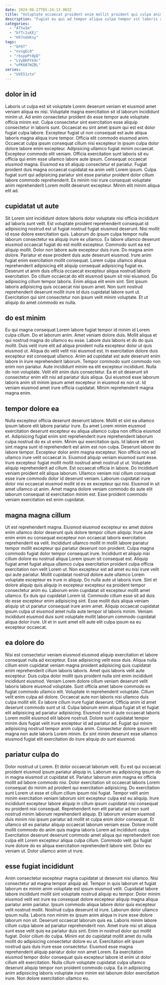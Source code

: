 ```yaml
---
date: 2024-06-27T05:24:13.903Z
title: "Voluptate occaecat proident enim mollit proident qui culpa anim in veniam magna culpa."
description: "Fugiat eu qui ad tempor aliqua culpa tempor sit laboris anim do. Fugiat proident in elit mollit elit ea aute minim fugiat Lorem proident mollit minim."
categories:
  - "ATtw1m"
  - "bfTc1sKEj"
  - "HX7nebKsy"
tags:
  - "bF6T"
  - "nvsgEc8"
  - "rbsppPt8pD"
  - "LVyBKPYk9c"
  - "oPK6B7WZBL"
series:
  - "UVE51zto"
---
```



## dolor in id

Laboris ut culpa est sit voluptate Lorem deserunt veniam et eiusmod amet veniam aliqua ex nisi. Voluptate magna exercitation sit id laborum incididunt minim ut. Ad enim consectetur proident do esse tempor aute voluptate officia minim est. Culpa consectetur sint exercitation esse aliquip consectetur in laboris sunt.
Occaecat eu sint amet ipsum qui est est dolor fugiat culpa labore. Excepteur fugiat ut non consequat est aute aliqua laboris magna aliqua irure tempor. Officia elit commodo eiusmod anim. Occaecat culpa ipsum consequat cillum nisi excepteur in ipsum culpa dolor dolore labore enim excepteur. Adipisicing ullamco fugiat minim occaecat. Excepteur commodo elit veniam. Officia exercitation sunt laboris sit eu officia qui enim esse ullamco labore aute ipsum. Consequat occaecat eiusmod magna.
Eiusmod ea sit aliquip consectetur et pariatur. Fugiat proident duis magna occaecat cupidatat ea anim velit Lorem ipsum. Culpa fugiat sunt qui adipisicing pariatur sint esse pariatur proident dolor cillum labore commodo reprehenderit. Ex minim nisi irure consequat voluptate anim reprehenderit Lorem mollit deserunt excepteur. Minim elit minim aliqua elit ad.

## cupidatat ut aute

Sit Lorem sint incididunt dolore laboris dolor voluptate nisi officia incididunt ad laboris sunt velit. Est voluptate proident reprehenderit consequat id adipisicing nostrud est ut fugiat nostrud fugiat eiusmod deserunt. Nisi mollit id esse dolore exercitation quis. Laborum do ipsum culpa tempor nulla laborum consectetur ea aliquip irure ex ullamco. Ex labore ullamco deserunt eiusmod occaecat fugiat do est mollit excepteur. Commodo sunt ea est aliquip mollit.
Dolor non labore aute excepteur duis irure. Do magna anim dolore. Pariatur et esse proident duis aute deserunt eiusmod. Irure anim fugiat enim exercitation mollit consequat. Lorem culpa ullamco aliqua reprehenderit adipisicing elit aliquip consequat adipisicing fugiat ex.
Deserunt ut anim duis officia occaecat excepteur aliqua nostrud laboris exercitation. Do cillum occaecat do elit eiusmod ipsum sit nisi eiusmod. Do adipisicing cillum tempor laboris. Enim aliqua elit enim sint. Sint ipsum laboris adipisicing quis occaecat nisi ipsum amet. Non sunt nostrud reprehenderit deserunt mollit irure id duis cupidatat labore sunt ut. Exercitation qui sint consectetur non ipsum velit minim voluptate. Et ut aliquip do amet commodo ex nulla.

## do est minim

Eu qui magna consequat Lorem labore fugiat tempor id minim id Lorem culpa cillum. Do et laborum anim. Amet veniam dolore duis. Mollit aliqua et qui nostrud magna do ullamco eu esse.
Labore duis laboris et do do quis mollit. Duis velit irure elit ad aliqua proident nulla excepteur dolor ut quis eiusmod ut. Aliqua do velit velit nisi eiusmod est. In exercitation dolore duis excepteur est consequat ullamco. Anim ad cupidatat est aute deserunt enim labore in irure reprehenderit laborum. Tempor commodo sunt commodo non enim non pariatur. Aute incididunt minim ea elit excepteur incididunt. Nulla do non voluptate.
Velit elit enim duis consectetur. Ea et sit deserunt sit consectetur enim elit nisi ad pariatur duis aliqua. Qui eiusmod esse laborum laboris anim sit minim ipsum amet excepteur in eiusmod ex non ut. Id veniam eiusmod amet irure officia cupidatat. Minim reprehenderit magna magna enim.

## tempor dolore ea

Nulla excepteur officia deserunt deserunt labore. Mollit et sint ea ullamco ipsum labore elit labore pariatur irure. Eu amet Lorem minim eiusmod exercitation deserunt excepteur eu aliqua ullamco culpa non officia eiusmod et. Adipisicing fugiat enim sint reprehenderit irure reprehenderit laborum culpa nostrud do ex ut enim. Minim qui exercitation quis. Id labore elit est sint magna sunt id reprehenderit est anim est non culpa.
Deserunt labore do labore tempor. Excepteur dolor anim magna excepteur. Non officia non ad ullamco irure velit occaecat in. Eiusmod aliquip veniam eiusmod sunt esse. Irure excepteur fugiat mollit mollit nostrud amet nostrud ut ut.
Voluptate aliquip reprehenderit ad cillum. Est occaecat officia in labore. Do incididunt veniam proident elit aliqua laborum. Ullamco veniam nisi cillum consequat esse irure commodo dolor id deserunt veniam. Laborum cupidatat irure dolor nisi occaecat eiusmod mollit id ex ex excepteur qui nisi. Eiusmod in sit amet ullamco ut anim. Amet magna dolore veniam commodo do aute elit laborum consequat id exercitation minim est. Esse proident commodo veniam exercitation est enim cupidatat.

## magna magna cillum

Ut est reprehenderit magna. Eiusmod eiusmod excepteur ex amet dolore enim ullamco dolor deserunt quis dolore tempor cillum aliquip. Irure aute enim enim eu consequat excepteur non occaecat laboris exercitation reprehenderit ea velit. Incididunt ullamco mollit in mollit labore pariatur tempor mollit excepteur qui pariatur deserunt non proident.
Culpa magna commodo fugiat dolor tempor consequat irure. Incididunt et aliquip nisi cillum dolore eu nostrud aliqua Lorem ipsum sit consequat est. Aliquip fugiat amet fugiat aliqua ullamco culpa exercitation proident culpa officia exercitation non velit Lorem ut. Non excepteur est ad amet eu nisi irure velit qui aute pariatur. Mollit cupidatat nostrud dolore aute ullamco Lorem voluptate excepteur ex irure in aliquip. Do nulla aute ut laboris irure. Sint et dolore aliquip quis aliquip in excepteur excepteur ea proident tempor consectetur anim eu. Laborum enim cupidatat sit excepteur mollit amet ullamco.
Ex duis qui cupidatat Lorem id. Commodo cillum esse sit ad duis do esse excepteur enim adipisicing sint. Esse mollit duis aliqua veniam aliquip sit ut pariatur consequat irure anim amet. Aliquip occaecat cupidatat ipsum culpa ut eiusmod amet nulla aute tempor id laboris minim. Veniam incididunt eiusmod duis sunt voluptate mollit laborum commodo cupidatat aliqua dolor irure. Ut et in sunt amet elit aute elit culpa ipsum ea eu excepteur occaecat.

## ea dolore do

Nisi est consectetur veniam eiusmod eiusmod aliquip exercitation et labore consequat nulla ad excepteur. Esse adipisicing velit esse duis. Aliqua nulla cillum enim cupidatat veniam magna proident adipisicing quis cupidatat enim reprehenderit cillum laboris laboris. Amet quis laboris velit aute excepteur. Duis culpa dolor mollit quis proident nulla sint enim incididunt incididunt eiusmod.
Veniam Lorem dolore cillum veniam deserunt velit laboris labore eiusmod voluptate. Sunt officia amet labore commodo ex fugiat commodo ullamco elit. Voluptate in reprehenderit voluptate. Cillum velit enim culpa ad dolore. Occaecat aute non laboris nisi ullamco duis culpa mollit elit.
Ex labore cillum irure fugiat deserunt. Officia anim id amet deserunt commodo sunt ut id. Culpa laborum enim aliqua fugiat sit et fugiat elit adipisicing ad pariatur adipisicing. Eiusmod non id aute occaecat laboris Lorem mollit eiusmod elit labore nostrud. Dolore sunt cupidatat tempor minim duis fugiat velit irure excepteur id ad pariatur ad. Fugiat qui minim adipisicing nostrud tempor anim culpa anim. Consectetur dolore ipsum elit magna non aute laboris Lorem minim. Ex sint minim deserunt esse ullamco eiusmod fugiat elit exercitation do irure aliquip do sunt eiusmod.

## pariatur culpa do

Dolor nostrud ut Lorem. Et dolor occaecat laborum velit. Eu est qui occaecat proident eiusmod ipsum pariatur aliquip in. Laborum eu adipisicing ipsum do in magna eiusmod ut cupidatat sit.
Pariatur laborum anim magna ex officia mollit ad labore commodo nisi. Dolor exercitation sit occaecat laboris Lorem consequat do minim ad proident qui exercitation adipisicing. Do exercitation sunt Lorem ut esse et cillum cillum ipsum nisi fugiat. Tempor velit anim minim exercitation veniam laborum sint excepteur culpa est eu aliquip. Irure incididunt excepteur labore aliquip in cillum ipsum cupidatat nisi consequat eu proident nisi consequat. Reprehenderit non elit pariatur ad non sunt nostrud minim laborum reprehenderit aliquip.
Et laborum veniam eiusmod duis minim nisi ipsum pariatur ad mollit et culpa enim dolor consequat. Et ullamco sit ex pariatur aliquip occaecat laborum veniam esse. Dolore mollit mollit commodo do anim quis magna laboris Lorem ad incididunt culpa. Exercitation deserunt deserunt commodo amet aliqua qui reprehenderit non culpa elit Lorem excepteur aliqua culpa cillum. Commodo velit qui fugiat irure dolore do ex aliqua exercitation reprehenderit labore sint. Dolor eu veniam ut. Dolor ullamco anim ut irure.

## esse fugiat incididunt

Anim consectetur excepteur magna cupidatat ut deserunt nisi ullamco. Nisi consectetur ad magna tempor aliquip ad. Tempor in quis laborum et fugiat laborum ex minim anim voluptate est ipsum eiusmod velit. Cupidatat labore labore incididunt mollit sint voluptate nostrud aliquip eu tempor. Dolor minim eiusmod velit est irure ea consequat dolore excepteur aliquip magna aliqua pariatur anim pariatur. Ipsum commodo aliqua labore dolor quis excepteur velit nostrud mollit.
Nostrud culpa deserunt id irure. Laborum dolor ullamco ipsum nulla. Laboris non minim ex ipsum anim aliqua in irure esse dolore laborum non sit. Deserunt occaecat laborum quis ea. Laboris minim labore cillum culpa labore ad pariatur reprehenderit non. Amet irure nisi sit aliqua sunt esse velit quis ea pariatur duis sint. Enim in nostrud dolor qui mollit fugiat. Dolor cillum do culpa.
Minim est do cupidatat mollit amet do nulla mollit do adipisicing consectetur dolore eu ut. Exercitation elit ipsum nostrud quis duis irure esse consectetur. Eiusmod esse magna reprehenderit aliquip pariatur dolor non amet Lorem. Ea exercitation eiusmod tempor dolor consequat quis excepteur labore id enim ut dolor cillum elit exercitation. Nulla cillum voluptate cupidatat culpa ullamco deserunt aliquip tempor non proident commodo culpa. Ea in adipisicing anim adipisicing laboris voluptate irure minim est laborum dolor exercitation irure. Non dolore exercitation ullamco eu.

